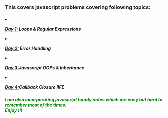 

<h3>This covers javascript problems covering following topics: 
</h3>

<h5>
    <li>
    <p>
    <strong><a href="/Day%201">Day 1:</a></strong> Loops & Regular Expressions
    </li>
    </p>
    <li>
    <p>
    <strong><a href="/Day%202">Day 2:</a></strong> Error Handling
    </li>
    </p>
    <li>
    <p>
    <strong><a href="/Day%203">Day 3:</a></strong>Javascript OOPs & Inheritance
    </li>
    </p>
    <li>
    <p>
    <strong><a href="/Day%204">Day 4:</a></strong>Callback Closure IIFE
    </p>
    <strong></li></strong>
</h5>
<h6>
<p>
<strong>
<font color="green">I am also incorporating javascript handy notes which are easy but
hard to remember most of the times.
<br>
Enjoy !!!
</font>
</strong>
</p>
</h6>


